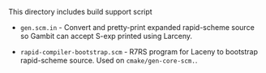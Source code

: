This directory includes build support script

- `gen.scm.in` - Convert and pretty-print expanded rapid-scheme source
  so Gambit can accept S-exp printed using Larceny.

- `rapid-compiler-bootstrap.scm` - R7RS program for Laceny to bootstrap
  rapid-scheme source. Used on `cmake/gen-core-scm.`.

